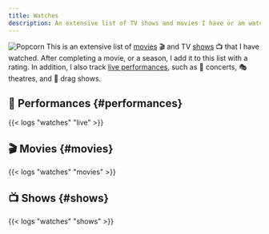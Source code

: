 ```yaml
---
title: Watches
description: An extensive list of TV shows and movies I have or am watching right now.
---
```


<style>
img.popcorn {
  max-width: 130px;
  margin: 0;
}
</style>

![Popcorn](https://cdn.hacdias.com/media/2021-02-popcorn.gif?class=right+pixelated+popcorn) This is an extensive list of [movies](#movies) 🎬 and TV [shows](#shows) 📺 that I have watched. After completing a movie, or a season, I add it to this list with a rating. In addition, I also track [live performances](#performances), such as 🎤 concerts, 🎭 theatres, and 👑 drag shows.

<!--more-->

## 🎤 Performances {#performances}

{{< logs "watches" "live" >}}

## 🎬 Movies {#movies}

{{< logs "watches" "movies" >}}

## 📺 Shows {#shows}

{{< logs "watches" "shows" >}}
